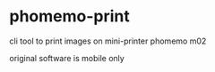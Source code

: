 # phomemo-print

cli tool to print images on mini-printer phomemo m02

original software is mobile only
